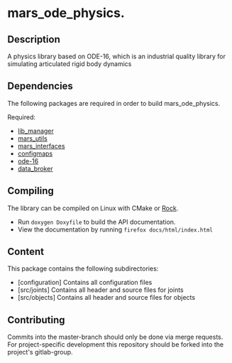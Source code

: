 # mars_ode_physics.
## Description

A physics library based on ODE-16, which is an industrial quality library for simulating articulated rigid body dynamics

## Dependencies
The following packages are required in order to build mars_ode_physics. 

Required:
  - [lib_manager](https://github.com/rock-simulation/lib_manager.git)
  - [mars_utils](https://github.com/rock-simulation/mars/tree/mars2/common/utils)
  - [mars_interfaces](https://github.com/mars/mars2/mars_interfaces.git)
  - [configmaps](https://github.com/rock-simulation/configmaps.git)
  - [ode-16](https://bitbucket.org/odedevs/ode.git)
  - [data_broker](https://github.com/rock-simulation/mars/tree/mars2/common/data_broker)



## Compiling
The library can be compiled on Linux with CMake or [Rock](http://rock-robotics.org/stable/).

- Run `doxygen Doxyfile` to build the API documentation.
- View the documentation by running `firefox docs/html/index.html`

## Content
This package contains the following subdirectories:

- [configuration] Contains all configuration files
- [src/joints] Contains all header and source files for joints
- [src/objects] Contains all header and source files for objects

## Contributing
Commits into the master-branch should only be done via merge requests. For project-specific development this repository should be forked into the project's gitlab-group.
